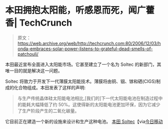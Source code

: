# 本田拥抱太阳能，听感恩而死，闻广藿香| TechCrunch

> 原文：<https://web.archive.org/web/http://techcrunch.com:80/2006/12/03/honda-embraces-solar-power-listens-to-grateful-dead-smells-of-patchouli/>

本田最近宣布全面进入太阳能市场。它甚至建立了一个名为 Soltec 的新部门，其唯一目的就是解决这一问题。

Soltec 将致力于开发下一代薄膜太阳能技术。薄膜将由铜、铟、镓和硒(CIGS)制成的化合物组成。本田发表了这样的声明:

> 与生产传统晶体硅太阳能电池相比,[我们的]下一代太阳能电池在制造过程中的能耗大幅降低了约 50%。这使得新的太阳能电池更加环保，因为它减少了生产阶段产生的二氧化碳量。

它目前正在建造一个新的设施来设计和生产这种电池。
 [本田 Soltec](https://web.archive.org/web/20150806225802/http://world.honda.com/news/2006/c061201HondaSoltec/)【via[今日移动](https://web.archive.org/web/20150806225802/http://www.mobilemag.com/content/100/354/C10760/)
